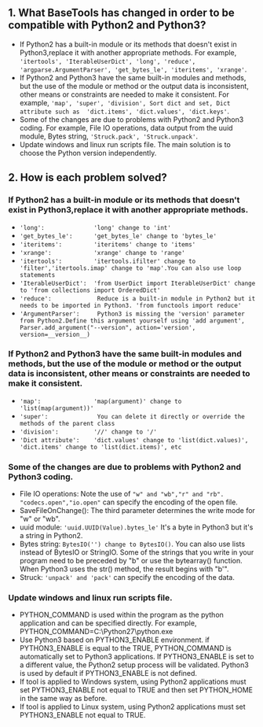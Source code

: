 ## 1. What BaseTools has changed in order to be compatible with Python2 and Python3?
* If Python2 has a built-in module or its methods that doesn't exist in Python3,replace it with 
another appropriate methods. For example, `'itertools', 'IterableUserDict', 'long', 'reduce',
'argparse.ArgumentParser', 'get_bytes_le', 'iteritems', 'xrange'`.
* If Python2 and Python3 have the same built-in modules and methods, but the use of the module 
or method or the output data is inconsistent, other means or constraints are needed to make it 
consistent. For example, `'map', 'super', 'division', Sort dict and set, Dict attribute such as 
'dict.items', 'dict.values', 'dict.keys'`.
* Some of the changes are due to problems with Python2 and Python3 coding.
For example, File IO operations, data output from the uuid module, Bytes string, `'Struck.pack', 'Struck.unpack'`.
* Update windows and linux run scripts file.
The main solution is to choose the Python version independently.


## 2. How is each problem solved?
### If Python2 has a built-in module or its methods that doesn't exist in Python3,replace it with another appropriate methods.
* `'long':              'long' change to 'int'`
* `'get_bytes_le':      'get_bytes_le' change to 'bytes_le'`
* `'iteritems':         'iteritems' change to 'items'`
* `'xrange':            'xrange' change to 'range'`
* `'itertools':         'itertools.ifilter' change to 'filter','itertools.imap' change to 'map'.You can also use loop statements`
* `'IterableUserDict':  'from UserDict import IterableUserDict' change to 'from collections import OrderedDict'`
* `'reduce':             Reduce is a built-in module in Python2 but it needs to be imported in Python3. 'from functools import reduce'`
* `'ArgumentParser':     Python3 is missing the 'version' parameter from Python2.Define this argument yourself using 'add argument', Parser.add_argument("--version", action='version', version=__version__)`

### If Python2 and Python3 have the same built-in modules and methods, but the use of the module or method or the output data is inconsistent, other means or constraints are needed to make it consistent.
*  `'map':               'map(argument)' change to 'list(map(argument))'`
*  `'super':              You can delete it directly or override the methods of the parent class`
*  `'division':          '//' change to '/'`
*  `'Dict attribute':    'dict.values' change to 'list(dict.values)', 'dict.items' change to 'list(dict.items)', etc`

### Some of the changes are due to problems with Python2 and Python3 coding.
* File IO operations:   Note the use of `"w" and "wb","r" and "rb". "codecs.open","io.open"` can specify the encoding of the open file.  
* SaveFileOnChange():   The third parameter determines the write mode for "w" or "wb".
* uuid module:         `'uuid.UUID(Value).bytes_le'` It's a byte in Python3 but it's a string in Python2.
* Bytes string:        `BytesIO('') change to BytesIO()`. You can also use lists instead of BytesIO or StringIO. Some of the strings that you write in your program need to be preceded by "b" or use the bytearray() function. When Python3 uses the str() method, the result begins with "b'".
* Struck:              `'unpack' and 'pack'` can specify the encoding of the data.

### Update windows and linux run scripts file.
* PYTHON_COMMAND is used within the program as the python application and can be specified directly.
For example, PYTHON_COMMAND=C:\Python27\python.exe 
* Use Python3 based on PYTHON3_ENABLE environment. if PYTHON3_ENABLE is equal to the TRUE, PYTHON_COMMAND is 
automatically set to Python3 applications. If PYTHON3_ENABLE is set to a different value, the Python2 
setup process will be validated. Python3 is used by default if PYTHON3_ENABLE is not defined.
* If tool is applied to Windows system, using Python2 applications must set PYTHON3_ENABLE not equal to TRUE 
and then set PYTHON_HOME in the same way as before.
* If tool is applied to Linux system, using Python2 applications must set PYTHON3_ENABLE not equal to TRUE.
